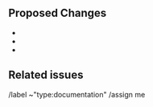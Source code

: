 ## Proposed Changes

  -
  -
  -

## Related issues

<!-- Link related issues below. -->

/label ~"type:documentation"
/assign me
